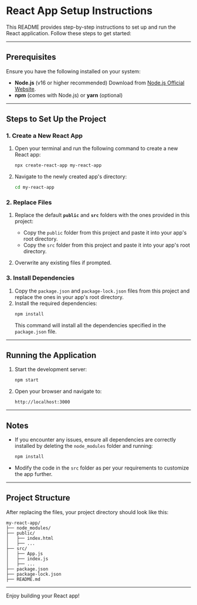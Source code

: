 # React App Setup Instructions

This README provides step-by-step instructions to set up and run the React application. Follow these steps to get started:

---

## Prerequisites
Ensure you have the following installed on your system:

- **Node.js** (v16 or higher recommended) 
  Download from [Node.js Official Website](https://nodejs.org/).
- **npm** (comes with Node.js) or **yarn** (optional)

---

## Steps to Set Up the Project

### 1. Create a New React App
1. Open your terminal and run the following command to create a new React app:
   ```bash
   npx create-react-app my-react-app
   ```
2. Navigate to the newly created app's directory:
   ```bash
   cd my-react-app
   ```

### 2. Replace Files
1. Replace the default **`public`** and **`src`** folders with the ones provided in this project:
   - Copy the `public` folder from this project and paste it into your app's root directory.
   - Copy the `src` folder from this project and paste it into your app's root directory.

2. Overwrite any existing files if prompted.

### 3. Install Dependencies
1. Copy the `package.json` and `package-lock.json` files from this project and replace the ones in your app's root directory.
2. Install the required dependencies:
   ```bash
   npm install
   ```
   This command will install all the dependencies specified in the `package.json` file.

---

## Running the Application
1. Start the development server:
   ```bash
   npm start
   ```
2. Open your browser and navigate to:
   ```
   http://localhost:3000
   ```

---

## Notes
- If you encounter any issues, ensure all dependencies are correctly installed by deleting the `node_modules` folder and running:
  ```bash
  npm install
  ```
- Modify the code in the `src` folder as per your requirements to customize the app further.

---

## Project Structure
After replacing the files, your project directory should look like this:
```
my-react-app/
├── node_modules/
├── public/
│   ├── index.html
│   ├── ...
├── src/
│   ├── App.js
│   ├── index.js
│   ├── ...
├── package.json
├── package-lock.json
├── README.md
```


---

Enjoy building your React app!
